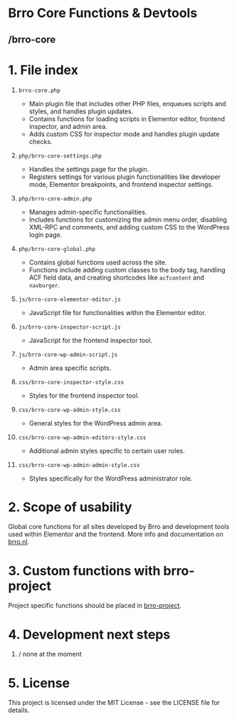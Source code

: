 # Brro Core Functions & Devtools
## /brro-core
 

# 1. File index
1. `brro-core.php`
   - Main plugin file that includes other PHP files, enqueues scripts and styles, and handles plugin updates.
   - Contains functions for loading scripts in Elementor editor, frontend inspector, and admin area.
   - Adds custom CSS for inspector mode and handles plugin update checks.
2. `php/brro-core-settings.php`
	- Handles the settings page for the plugin.
	- Registers settings for various plugin functionalities like developer mode, Elementor breakpoints, and frontend inspector settings.
3. `php/brro-core-admin.php`
	- Manages admin-specific functionalities.
	- Includes functions for customizing the admin menu order, disabling XML-RPC and comments, and adding custom CSS to the WordPress login page.
4. `php/brro-core-global.php`
	- Contains global functions used across the site.
	- Functions include adding custom classes to the body tag, handling ACF field data, and creating shortcodes like `acfcontent` and `navburger`.

5. `js/brro-core-elementor-editor.js`
	- JavaScript file for functionalities within the Elementor editor.
6. `js/brro-core-inspector-script.js`
	- JavaScript for the frontend inspector tool.
7. `js/brro-core-wp-admin-script.js`
	- Admin area specific scripts.

8. `css/brro-core-inspector-style.css`
	- Styles for the frontend inspector tool.
9. `css/brro-core-wp-admin-style.css`
	- General styles for the WordPress admin area.
10. `css/brro-core-wp-admin-editors-style.css`
	- Additional admin styles specific to certain user roles.
11. `css/brro-core-wp-admin-admin-style.css`
	- Styles specifically for the WordPress administrator role.

# 2. Scope of usability
Global core functions for all sites developed by Brro and development tools used within Elementor and the frontend. More info and documentation on <a href="https://brro.nl/brro-core/" target="_blank">brro.nl</a>.

# 3. Custom functions with brro-project
Project specific functions should be placed in <a href="https://github.com/ronaldpostma/brro-project" target="_blank">brro-project</a>.

# 4. Development next steps
1. / none at the moment

# 5. License
This project is licensed under the MIT License - see the LICENSE file for details.